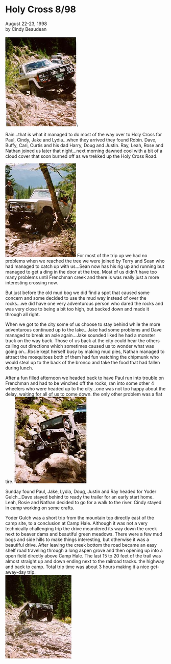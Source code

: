 # Holy Cross 8/98

August 22-23, 1998\
by Cindy Beaudean\
\
![Holy Cross](/images/terry/trail/hc980801.jpg)\

Rain\...that is what it managed to do most of the way over to Holy Cross for Paul, Cindy, Jake and Lydia\...when they arrived they found Robin. Dave, Buffy, Cari, Curtis and his dad Harry, Doug and Justin. Ray, Leah, Rose and Nathan joined us later that night\...next morning dawned cool with a bit of a cloud cover that soon burned off as we trekked up the Holy Cross Road.

![Holy Cross](/images/terry/trail/hc980802.jpg) For most of the trip up we had no problems when we reached the tree we were joined by Terry and Sean who had managed to catch up with us\...Sean now has his rig up and running but managed to get a ding in the door at the tree. Most of us didn\'t have too many problems until Frenchman creek and there is was really just a more interesting crossing now.

But just before the old mud bog we did find a spot that caused some concern and some decided to use the mud way instead of over the rocks\...we did have one very adventurous person who dared the rocks and was very close to being a bit too high, but backed down and made it through all right.

When we got to the city some of us choose to stay behind while the more adventurous continued up to the lake\...Jake had some problems and Dave managed to break an axle again\...Jake sounded liked he had a monster truck on the way back. Those of us back at the city could hear the others calling out directions which sometimes caused us to wonder what was going on\...Rosie kept herself busy by making mud pies, Nathan managed to attract the mosquitoes both of them had fun watching the chipmunk who would steal up to the back of the bronco and take the food that had fallen during lunch.

After a fun filled afternoon we headed back to have Paul run into trouble on Frenchman and had to be winched off the rocks, ran into some other 4 wheelers who were headed up to the city\...one was not too happy about the delay, waiting for all of us to come down. the only other problem was a flat tire. ![Holy Cross](/images/terry/trail/hc980803.jpg)

Sunday found Paul, Jake, Lydia, Doug, Justin and Ray headed for Yoder Gulch\...Dave stayed behind to ready the trailer for an early start home. Leah, Rosie and Nathan decided to go for a walk to the river. Cindy stayed in camp working on some crafts.

Yoder Gulch was a short trip from the mountain top directly east of the camp site, to a conclusion at Camp Hale. Although it was not a very technically challenging trip the drive meandered its way down the creek next to beaver dams and beautiful green meadows. There were a few mud bogs and side hills to make things interesting, but otherwise it was a beautiful drive. After leaving the creek bottom the road became an easy shelf road traveling through a long aspen grove and then opening up into a open field directly above Camp Hale. The last 15 to 20 feet of the trail was almost straight up and down ending next to the railroad tracks. the highway and back to camp. Total trip time was about 3 hours making it a nice get-away-day trip.\
![Holy Cross](/images/terry/trail/hc980804.jpg)
